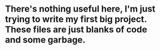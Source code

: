 # There's nothing useful here, I'm just trying to write my first big project. These files are just blanks of code and some garbage.

